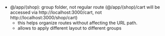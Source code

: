 - @/app/(shop): group folder, not regular route (@/app/(shop)/cart will be accessed via http://localhost:3000/cart, not http://localhost:3000/shop/cart)
  - this helps organize routes without affecting the URL path.
  - allows to apply different layout to different groups
